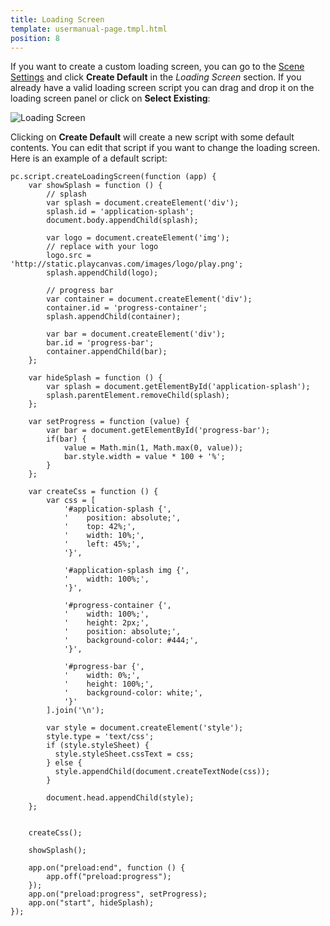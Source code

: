 ```yaml
---
title: Loading Screen
template: usermanual-page.tmpl.html
position: 8
---
```


If you want to create a custom loading screen, you can go to the [Scene Settings][1] and click **Create Default** in the *Loading Screen* section. If you already have a valid loading screen script you can drag and drop it on the loading screen panel or click on **Select Existing**:

<img alt="Loading Screen" src="/images/user-manual/loading_screen.png" />

Clicking on **Create Default** will create a new script with some default contents. You can edit that script if you want to change the loading screen. Here is an example of a default script:

```
pc.script.createLoadingScreen(function (app) {
    var showSplash = function () {
        // splash
        var splash = document.createElement('div');
        splash.id = 'application-splash';
        document.body.appendChild(splash);

        var logo = document.createElement('img');
        // replace with your logo
        logo.src = 'http://static.playcanvas.com/images/logo/play.png';
        splash.appendChild(logo);

        // progress bar
        var container = document.createElement('div');
        container.id = 'progress-container';
        splash.appendChild(container);

        var bar = document.createElement('div');
        bar.id = 'progress-bar';
        container.appendChild(bar);
    };

    var hideSplash = function () {
        var splash = document.getElementById('application-splash');
        splash.parentElement.removeChild(splash);
    };

    var setProgress = function (value) {
        var bar = document.getElementById('progress-bar');
        if(bar) {
            value = Math.min(1, Math.max(0, value));
            bar.style.width = value * 100 + '%';
        }
    };

    var createCss = function () {
        var css = [
            '#application-splash {',
            '    position: absolute;',
            '    top: 42%;',
            '    width: 10%;',
            '    left: 45%;',
            '}',

            '#application-splash img {',
            '    width: 100%;',
            '}',

            '#progress-container {',
            '    width: 100%;',
            '    height: 2px;',
            '    position: absolute;',
            '    background-color: #444;',
            '}',

            '#progress-bar {',
            '    width: 0%;',
            '    height: 100%;',
            '    background-color: white;',
            '}'
        ].join('\n');

        var style = document.createElement('style');
        style.type = 'text/css';
        if (style.styleSheet) {
          style.styleSheet.cssText = css;
        } else {
          style.appendChild(document.createTextNode(css));
        }

        document.head.appendChild(style);
    };


    createCss();

    showSplash();

    app.on("preload:end", function () {
        app.off("preload:progress");
    });
    app.on("preload:progress", setProgress);
    app.on("start", hideSplash);
});

```

[1]: /user-manual/designer/settings

